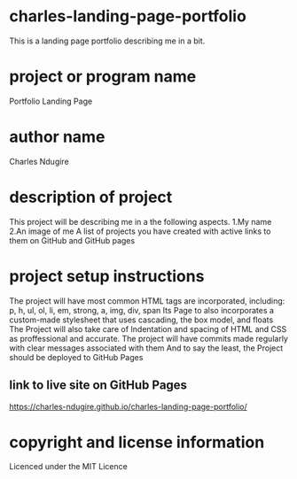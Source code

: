 # charles-landing-page-portfolio
This is a landing page portfolio describing me in a bit.

# project or program name
 Portfolio Landing Page

# author name
Charles Ndugire

# description of project
This project will be describing me in a the following aspects.
1.My name
2.An image of me
A list of projects you have created with active links to them  on GitHub and GitHub pages

# project setup instructions
The project will have most common HTML tags are incorporated, including:
p, h, ul, ol, li, em, strong, a, img, div, span
Its Page to also incorporates a custom-made stylesheet that uses cascading, the box model, and floats
The Project will also take care of Indentation and spacing of HTML and CSS as proffessional and  accurate.
The project will have commits  made regularly with clear messages associated with them
And to say the least, the Project should be deployed to GitHub Pages

##  link to live site on GitHub Pages
https://charles-ndugire.github.io/charles-landing-page-portfolio/

# copyright and license information
Licenced under the MIT Licence

